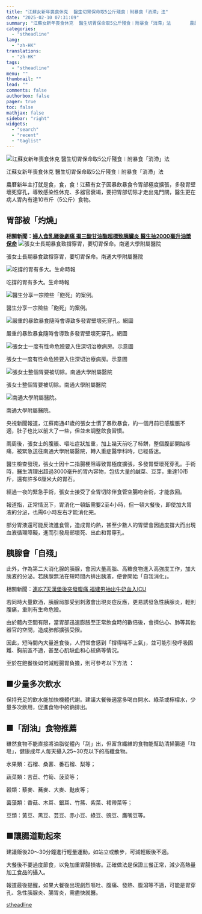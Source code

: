 ```yaml
---
title: "江蘇女新年喪食休克  醫生切胃保命取5公斤殘食︱附暴食「消滯」法"
date: "2025-02-10 07:31:09"
summary: "江蘇女新年喪食休克  醫生切胃保命取5公斤殘食︱附暴食「消滯」法       農曆新年主打就..."
categories:
  - "stheadline"
lang:
  - "zh-HK"
translations:
  - "zh-HK"
tags:
  - "stheadline"
menu: ""
thumbnail: ""
lead: ""
comments: false
authorbox: false
pager: true
toc: false
mathjax: false
sidebar: "right"
widgets:
  - "search"
  - "recent"
  - "taglist"
---
```


![江蘇女新年喪食休克  醫生切胃保命取5公斤殘食︱附暴食「消滯」法](https://image.stheadline.com/f/680p0/0x0/100/none/d04c2b25c66837e4639561aee17e1670/stheadline/inewsmedia/20250209/_2025020921484229052.jpg)

江蘇女新年喪食休克 醫生切胃保命取5公斤殘食︱附暴食「消滯」法




農曆新年主打就是食，食，食！江蘇有女子因暴飲暴食令胃部極度擴張，多發胃壁壞死穿孔，導致感染性休克、多器官衰竭，要把胃部切除才走出鬼門關，醫生更在病人胃內有達10市斤（5公斤）食物。

胃部被「灼燒」
-------

**相關新聞：[婦人食乳豬後劇痛 揭三酸甘油酯超標致胰臟炎 醫生抽2000毫升油漿保命](https://www.stheadline.com/realtime-china/3226560/%E5%A9%A6%E4%BA%BA%E9%A3%9F%E4%B9%B3%E8%B1%AC%E5%BE%8C%E5%8A%87%E7%97%9B-%E6%8F%AD%E4%B8%89%E9%85%B8%E7%94%98%E6%B2%B9%E9%85%AF%E8%B6%85%E6%A8%99%E8%87%B4%E8%83%B0%E8%87%9F%E7%82%8E-%E9%86%AB%E7%94%9F%E6%8A%BD2000%E6%AF%AB%E5%8D%87%E6%B2%B9%E6%BC%BF%E4%BF%9D%E5%91%BD)**
 ![張女士長期暴食致撐穿胃，要切胃保命。南通大學附屬醫院](https://image.hkhl.hk/f/1024p0/0x0/100/none/e31032d0c7c9c3a1505e20ea64e0b6cc/2025-02/640_3_.jpg)


張女士長期暴食致撐穿胃，要切胃保命。南通大學附屬醫院



 ![吃撐的胃有多大。生命時報](https://image.hkhl.hk/f/1024p0/0x0/100/none/effc508df82e819b78f81b54fc084e23/2025-02/640.jpg)


吃撐的胃有多大。生命時報



 ![醫生分享一宗險些「飽死」的案例。](https://image.hkhl.hk/f/1024p0/0x0/100/none/4dd8a8c6d00889b5b71bcde068b065a7/2025-02/484859856.JPG)


醫生分享一宗險些「飽死」的案例。



 ![嚴重的暴飲暴食隨時會導致多發胃壁壞死穿孔。網圖](https://image.hkhl.hk/f/1024p0/0x0/100/none/72a0c134faa09f04616dfca29d6e5c49/2025-02/afc53a3f70d128bfed8088a04dcb2128.jpg)


嚴重的暴飲暴食隨時會導致多發胃壁壞死穿孔。網圖



 ![張女士一度有性命危險要入住深切治療病房。示意圖](https://image.hkhl.hk/f/1024p0/0x0/100/none/9ac3d2f832532e5efd3cf103730d5656/2025-02/ICU__1____.jpg)


張女士一度有性命危險要入住深切治療病房。示意圖



 ![張女士整個胃要被切除。南通大學附屬醫院](https://image.hkhl.hk/f/1024p0/0x0/100/none/f838665f5c4c989b20c889a8eefc2277/2025-02/59652.JPG)


張女士整個胃要被切除。南通大學附屬醫院



 ![南通大學附屬醫院。](https://image.hkhl.hk/f/1024p0/0x0/100/none/3c9274795747ecfc657e4950a1b033a4/2025-02/_1_____4_4.jpg)


南通大學附屬醫院。




央視新聞報道，江蘇南通41歲的張女士慣了暴飲暴食，約一個月前已感腹脹不適，肚子也比以前大了一些，但並未調整飲食習慣。

兩周後，張女士的腹脹、嘔吐症狀加重，加上幾天前吃了柿餅，整個腹部開始疼痛，被緊急送往南通大學附屬醫院，轉入重症醫學科時，已經昏迷。

醫生檢查發現，張女士因十二指腸梗阻導致胃極度擴張，多發胃壁壞死穿孔。手術時，醫生清理出超過3000毫升的胃內容物，包括大量的鹹菜、豆芽，重達10市斤，還有許多6厘米大的胃石。

經過一夜的緊急手術，張女士接受了全胃切除伴食管空腸吻合術，才能救回。

報道指，正常情況下，胃消化一頓飯需要2至4小時，但一頓大餐後，即使加大胃液的分泌，也需6小時左右才能消化完。

部分胃液還可能反流進食管，造成胃灼熱，甚至少數人的胃壁會因過度撐大而出現血液循環障礙，進而引發局部壞死、出血和胃穿孔。

胰腺會「自殘」
-------

此外，作為第二大消化腺的胰腺，會因大量高脂、高糖食物進入高強度工作，加大胰液的分泌。若胰腺無法在短時間內排出胰液，便會開始「自我消化」。  

  

相關新聞：[連吃7天漢堡後突發腹痛 福建男抽出牛奶血入ICU](https://www.stheadline.com/realtime-china/3408273/%E9%80%A3%E5%90%837%E5%A4%A9%E6%BC%A2%E5%A0%A1%E5%BE%8C%E7%AA%81%E7%99%BC%E8%85%B9%E7%97%9B-%E7%A6%8F%E5%BB%BA%E7%94%B7%E6%8A%BD%E5%87%BA%E7%89%9B%E5%A5%B6%E8%A1%80%E5%85%A5ICU)

若同時大量飲酒，胰腺局部受到刺激會出現炎症反應，更易誘發急性胰腺炎，輕則腹痛，重則有生命危險。

由於體內空間有限，當胃部迅速膨脹至正常飲食時的數倍後，會擠佔心、肺等其他器官的空間，造成肺部擴張受限。

因此，短時間內大量進食後，人們常會感到「撐得喘不上氣」，並可能引發呼吸困難、胸前區不適，甚至心肌缺血和心絞痛等情況。

至於在飽餐後如何減輕腸胃負擔，則可參考以下方法 ：

■少量多次飲水
-------

保持充足的飲水能加快機體代謝。建議大餐後適當多喝白開水、綠茶或檸檬水，少量多次飲用，促進食物中的鈉排出。

■「刮油」食物推薦
---------

雖然食物不能直接將油脂從體內「刮」出，但富含纖維的食物能幫助清掃腸道「垃圾」，健康成年人每天攝入25~30克以下的高纖食物。

水果類：石榴、桑葚、番石榴、梨等；

蔬菜類：苦苣、竹筍、菠菜等；

穀類：藜麥、蕎麥、大麥、麩皮等；

菌藻類：香菇、木耳、銀耳、竹蓀、紫菜、裙帶菜等；

豆類：黃豆、黑豆、芸豆、赤小豆、綠豆、豌豆、鷹嘴豆等。

■讓腸道動起來
-------

建議飯後20～30分鐘進行輕量運動，如站立或散步，可減輕飯後不適。

大餐後不要過度節食，以免加重胃腸損害。正確做法是保證三餐正常，減少高熱量加工食品的攝入。

報道最後提醒，如果大餐後出現劇烈嘔吐、腹痛、發熱、腹瀉等不適，可能是胃穿孔、急性胰腺炎、腸胃炎，需盡快就醫。

[stheadline](https://std.stheadline.com/realtime/article/2051732/即時-中國-江蘇女新年喪食休克-醫生切胃保命取5公斤殘食︱附暴食-消滯-法)
